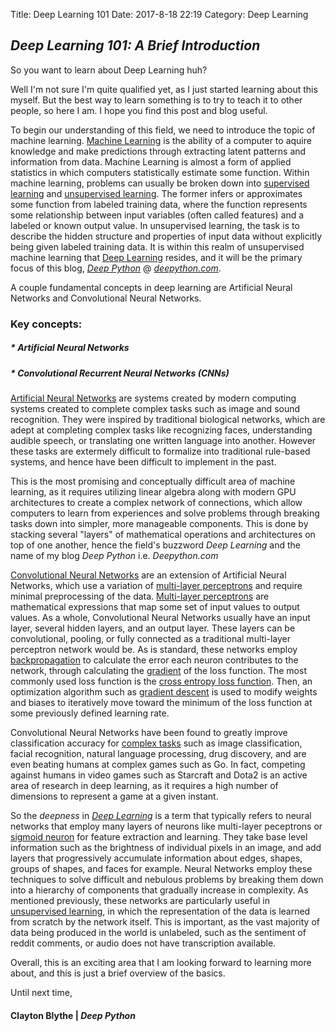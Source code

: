 Title: Deep Learning 101
Date: 2017-8-18 22:19
Category: Deep Learning

## *Deep Learning 101: A Brief Introduction*

So you want to learn about Deep Learning huh?

Well I'm not sure I'm quite qualified yet, as I just started learning about this myself. But the best way to learn something is to try to teach it to other people, so here I am. I hope you find this post and blog useful.

To begin our understanding of this field, we need to introduce the topic of machine learning. [Machine Learning](https://www.wikiwand.com/en/Machine_learning) is the ability of a computer to aquire knowledge and make predictions through extracting latent patterns and information from data. Machine Learning is almost a form of applied statistics in which computers statistically estimate some function. Within machine learning, problems can usually be broken down into [supervised learning](https://www.wikiwand.com/en/Supervised_learning) and [unsupervised learning](https://www.wikiwand.com/en/Unsupervised_learning). The former infers or approximates some function from labeled training data, where the function represents some relationship between input variables (often called features) and a labeled or known output value. In unsupervised learning, the task is to describe the hidden structure and properties of input data without explicitly being given labeled training data. It is within this realm of unsupervised machine learning that [Deep Learning](https://www.wikiwand.com/en/Deep_learning) resides, and it will be the primary focus of this blog, [*Deep Python*](http://deepython.com) @ [*deepython.com*](http://deepython.com).

A couple fundamental concepts in deep learning are Artificial Neural Networks and Convolutional Neural Networks.


### Key concepts:
##### * Artificial Neural Networks
##### * Convolutional Recurrent Neural Networks (CNNs)



[Artificial Neural Networks](https://www.wikiwand.com/en/Artificial_neural_network) are systems created by modern computing systems created to complete complex tasks such as image and sound recognition. They were inspired by traditional biological networks, which are adept at completing complex tasks like recognizing faces, understanding audible speech, or translating one written language into another. However these tasks are extermely difficult to formalize into traditional rule-based systems, and hence have been difficult to implement in the past.  

This is the most promising and conceptually difficult area of machine learning, as it requires utilizing linear algebra along with modern GPU architectures to create a complex network of connections, which allow computers to learn from experiences and solve problems through breaking tasks down into simpler, more manageable components. This is done by stacking several "layers" of mathematical operations and architectures on top of one another, hence the field's buzzword  *Deep Learning* and the name of my blog *Deep Python* i.e. *Deepython.com*

[Convolutional Neural Networks](https://www.wikiwand.com/en/Convolutional_neural_network) are an extension of Artificial Neural Networks, which use a variation of [multi-layer perceptrons](https://www.wikiwand.com/en/Multilayer_perceptron) and require minimal preprocessing of the data. [Multi-layer perceptrons](https://www.wikiwand.com/en/Multilayer_perceptron) are mathematical expressions that map some set of input values to output values. As a whole, Convolutional Neural Networks usually have an input layer, several hidden layers, and an output layer. These layers can be convolutional, pooling, or fully connected as a traditional multi-layer perceptron network would be. As is standard, these networks employ [backpropagation](https://www.wikiwand.com/en/Backpropagation) to calculate the error each neuron contributes to the network, through calculating the [gradient](https://www.wikiwand.com/en/Gradient) of the loss function. The most commonly used loss function is the [cross entropy loss function](https://www.wikiwand.com/en/Loss_functions_for_classification#/Cross_entropy_loss). Then, an optimization algorithm such as [gradient descent](https://www.wikiwand.com/en/Gradient_descent) is used to modify weights and biases to iteratively move toward the minimum of the loss function at some previously defined learning rate.

Convolutional Neural Networks have been found to greatly improve classification accuracy for [complex tasks](https://www.wikiwand.com/en/Convolutional_neural_network#/Applications) such as image classification, facial recognition, natural language processing, drug discovery, and are even beating humans at complex games such as Go. In fact, competing against humans in video games such as Starcraft and Dota2 is an active area of research in deep learning, as it requires a high number of dimensions to represent a game at a given instant.  

So the *deepness* in [*Deep Learning*](https://www.wikiwand.com/en/Deep_learning)  is a term that typically refers to neural networks that employ many layers of neurons like multi-layer peceptrons or [sigmoid neuron](https://www.wikiwand.com/en/Sigmoid_function) for feature extraction and learning. They take base level information such as the brightness of individual pixels in an image, and add layers that progressively accumulate information about edges, shapes, groups of shapes, and faces for example. Neural Networks employ these techniques to solve difficult and nebulous problems by breaking them down into a hierarchy of components that gradually increase in complexity. As mentioned previously, these networks are particularly useful in  [unsupervised learning](https://www.wikiwand.com/en/Unsupervised_learning), in which the representation of the data is learned from scratch by the network itself. This is important, as the vast majority of data being produced in the world is unlabeled, such as the sentiment of reddit comments, or audio does not have transcription available.

Overall, this is an exciting area that I am looking forward to learning more about, and this is just a brief overview of the basics.

Until next time,
#### Clayton Blythe | *Deep Python*
